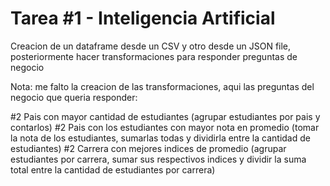 # Tarea #1 - Inteligencia Artificial

Creacion de un dataframe desde un CSV y otro desde un JSON file, posteriormente hacer transformaciones para responder preguntas de negocio

Nota: me falto la creacion de las transformaciones, aqui las preguntas del negocio que queria responder:

 #2 Pais con mayor cantidad de estudiantes  (agrupar estudiantes por pais y contarlos)
 #2 Pais con los estudiantes con mayor nota en promedio (tomar la nota de los estudiantes, sumarlas todas y dividirla entre la cantidad de estudiantes)
 #2 Carrera con mejores indices de promedio (agrupar estudiantes por carrera, sumar sus respectivos indices y dividir la suma total entre la cantidad de estudiantes por carrera)

